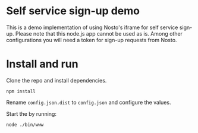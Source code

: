 # Self service sign-up demo

This is a demo implementation of using Nosto's iframe for self service sign-up. Please note that this node.js app cannot be used as is. Among other configurations you will need a token for sign-up requests from Nosto.

# Install and run
Clone the repo and install dependencies.

`npm install`

Rename `config.json.dist` to `config.json` and configure the values.  

Start the by running:

`node ./bin/www` 
